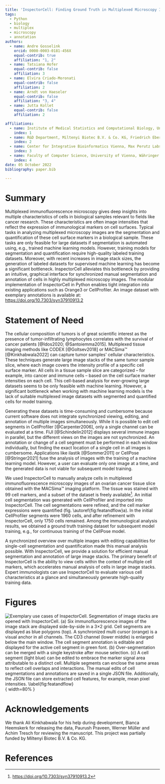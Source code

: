 ```yaml
---
title: 'InspectorCell: Finding Ground Truth in Multiplexed Microscopy Images'
tags:
  - Python
  - biology
  - multiplex
  - microscopy
  - annotation
authors:
  - name: Andre Gosselink
    orcid: 0000-0003-0181-456X
    equal-contrib: true
    affiliation: "1, 2"
  - name: Tatsiana Hofer
    equal-contrib: false
    affiliation: 3
  - name: Elvira Criado-Moronati
    equal-contrib: false
    affiliation: 2
  - name: Arndt von Haeseler
    equal-contrib: false
    affiliation: "3, 4"
  - name: Jutta Kollet
    equal-contrib: false
    affiliation: 2

affiliations:
  - name: Institute of Medical Statistics and Computational Biology, University of Cologne, Bachemer Str. 86, 50931 Cologne, Germany
    index: 1
  - name: R&D Department, Miltenyi Biotec B.V. & Co. KG, Friedrich Ebert Straße 68, 51429 Bergisch Gladbach, Germany
    index: 2
  - name: Center for Integrative Bioinformatics Vienna, Max Perutz Labs, University of Vienna, Medical University of Vienna, Dr. Bohr Gasse 9, 1030 Vienna, Austria
    index: 3
  - name: Faculty of Computer Science, University of Vienna, Währinger Str. 29, 1090 Vienna, Austria
    index: 4
date: 05 October 2022
bibliography: paper.bib

---
```


# Summary
Multiplexed immunofluorescence microscopy gives deep insights into multiple characteristics of cells in biological samples relevant to fields like cancer research. These characteristics are often image intensities that reflect the expression of immunological markers on cell surfaces. Typical tasks in analyzing multiplexed microscopy images are the segmentation and quantification of these cell surface markers in a biological sample. These tasks are only feasible for large datasets if segmentation is automated using, e.g., trained machine learning models.
However, training models for segmentation and quantification require high-quality labeled training datasets. Moreover, with recent increases in image stack sizes, the generation of labeled datasets for supervised machine learning has become a significant bottleneck. InspectorCell alleviates this bottleneck by providing an intuitive, graphical interface for synchronized manual segmentation and annotation of cells in highly multiplexed microscopy images. The modular implementation of InspectorCell in Python enables tight integration into existing applications such as Orange3 or CellProfiler. An image dataset with exemplary annotations is available at: https://doi.org/10.7303/syn37910913.2


# Statement of Need
The cellular composition of tumors is of great scientific interest as the presence of tumor-infiltrating lymphocytes correlates with the survival of cancer patients [@Idos2020; @Santoiemma2015]. Multiplexed tissue imaging methods like CODEX [@Goltsev2018] or MACSima™ [@Kinkhabwala2022] can capture tumor samples' cellular characteristics. These techniques generate large image stacks of the same tumor sample slice, where each image covers the intensity profile of a specific cell surface marker. All cells in a tissue sample slice are categorized – for example, into cancer and immune cells – based on the cell surface marker intensities on each cell. This cell-based analysis for ever-growing large datasets seems to be only feasible with machine learning. However, a significant bottleneck when working with machine learning models is the lack of suitable multiplexed image datasets with segmented and quantified cells for model training.

Generating these datasets is time-consuming and cumbersome because current software does not integrate synchronized viewing, editing, and annotation of multiple images simultaneously. While it is possible to edit cell segments in CellProfiler [@Carpenter2006], only a single channel can be evaluated at a time. FIJI [@Schindelin2012] displays several immune images in parallel, but the different views on the images are not synchronized. An annotation or change of a cell segment must be performed in each window individually, but finding the exact location of a single cell in all images is cumbersome. Applications like ilastik [@Sommer2011] or CellPose [@Stringer2021]  fuse the analysis of images with the training of a machine learning model. However, a user can evaluate only one image at a time, and the generated data is not viable for subsequent model training.

We used InspectorCell to manually analyze cells in multiplexed immunofluorescence microscopy images of an ovarian cancer tissue slice obtained with the MACSima™ imaging platform. The tissue was stained with 99 cell markers, and a subset of the dataset is freely available[^1]. An initial cell segmentation was generated with CellProfiler and imported into InspectorCell. The cell segmentations were refined, and the cell marker expressions were quantified (fig. \autoref{fig:featandflow}a). In the initial CellProfiler segments were 1960 cells, and after refinement with InspectorCell, only 1750 cells remained. Among the immunological analysis results, we obtained a ground truth training dataset for subsequent model training, e.g., for continuous training of the CellPose model.

A synchronized overview over multiple images with editing capabilities for single-cell segmentation and quantification made this manual analysis possible. With InspectorCell, we provide a solution for efficient manual segmentation and annotation of large image stacks. The primary benefit of InspectorCell is the ability to view cells within the context of multiple cell markers, which accelerates manual analysis of cells in large image stacks. Expert immunologists can use InspectorCell to evaluate various cell characteristics at a glance and simultaneously generate high-quality training data.

[^1]: https://doi.org/10.7303/syn37910913.2


# Figures

![Exemplary use cases of InspectorCell. Segmentation of image stacks are opened with InspectorCell. (a) Six immunofluorescence images of the image stack are displayed side-by-side in a 3×2 grid. Cell segments are displayed as blue polygons (top). A synchronized multi cursor (orange) is a visual anchor in all channels. The CD3 channel (lower middle) is enlarged below the main window. The cell segment annotation is editable and displayed for the active cell segment in green font. (b) Over-segmentation can be merged with a single keystroke after mouse selection. (c) A cell segment (light blue) can be edited to embrace the marker signal area attributable to a distinct cell. Multiple segments can enclose the same areas to reflect cell overlaps and interactions. The manual edits of cell segmentations and annotations are saved in a single JSON file. Additionally, the JSON file can store extracted cell features, for example, mean pixel intensities.
\label{fig:featandflow}](doc/fig/featandflowS.png){ width=80% }

# Acknowledgements

We thank Ali Kinkhabwala for his help during development, Bianca Heemskerk for releasing the data, Paurush Praveen, Werner Müller and Achim Tresch for reviewing the manuscript.
This project was partially funded by Miltenyi Biotec B.V. & Co. KG.

# References

